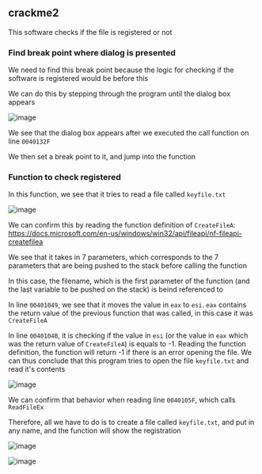 crackme2
---

This software checks if the file is registered or not

### Find break point where dialog is presented

We need to find this break point because the logic for checking if the software is registered would be before this

We can do this by stepping through the program until the dialog box appears

![image](https://user-images.githubusercontent.com/7328587/119606846-d6b22a80-be25-11eb-9893-f66588ae41de.png)

We see that the dialog box appears after we executed the call function on line `0040132F`

We then set a break point to it, and jump into the function

### Function to check registered

In this function, we see that it tries to read a file called `keyfile.txt`

![image](https://user-images.githubusercontent.com/7328587/119606984-1e38b680-be26-11eb-972c-0ca8b435f96d.png)

We can confirm this by reading the function definition of `CreateFileA`: https://docs.microsoft.com/en-us/windows/win32/api/fileapi/nf-fileapi-createfilea

We see that it takes in 7 parameters, which corresponds to the 7 parameters that are being pushed to the stack before calling the function

In this case, the filename, which  is the first parameter of the function (and the last variable to be pushed on the stack) is beind referenced to

In line `00401049`, we see that it moves the value in `eax` to `esi`. `eax` contains the return value of the previous function that was called, in this case it was `CreateFileA`

In line `0040104B`, it is checking if the value in `esi` (or the value in `eax` which was the return value of `CreateFileA`) is equals to -1. Reading the function definition, the function will return -1 if there is an error opening the file. We can thus conclude that this program tries to open the file `keyfile.txt` and read it's contents

![image](https://user-images.githubusercontent.com/7328587/119607447-eda54c80-be26-11eb-8548-416738e9986a.png)

We can confirm that behavior when reading line `0040105F`, which calls `ReadFileEx`

Therefore, all we have to do is to create a file called `keyfile.txt`, and put in any name, and the function will show the registration

![image](https://user-images.githubusercontent.com/7328587/119607574-2513f900-be27-11eb-801e-111c868e4a82.png)


![image](https://user-images.githubusercontent.com/7328587/119607552-1deceb00-be27-11eb-9002-4342b561ed70.png)
